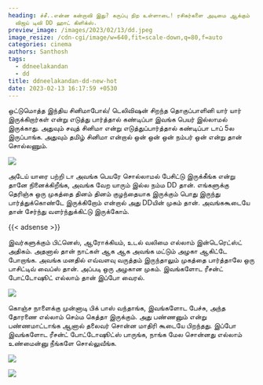 ```yaml
---
heading: ச்சீ..என்ன கன்றாவி இது? கருப்பு நிற உள்ளாடை! ரசிகர்களை அடிமை ஆக்கும்
  விஜய் டிவி DD ஹாட் கிளிக்ஸ்.
preview_image: /images/2023/02/13/dd.jpeg
image_resize: /cdn-cgi/image/w=640,fit=scale-down,q=80,f=auto
categories: cinema
authors: Santhosh
tags:
  - ddneelakandan
  - dd
title: ddneelakandan-dd-new-hot
date: 2023-02-13 16:17:59 +0530
---
```

ஒட்டுமொத்த இந்திய சினிமாபோல்/ டெலிவிஷன் சிறந்த தொகுப்பாளினி யார் யார் இருக்கிறார்கள் என்று எடுத்து பார்த்தால் கண்டிப்பா இவங்க பெயர் இல்லாமல் இருக்காது. அதுவும் சவுத் சினிமா என்று எடுத்துப்பார்த்தால் கண்டிப்பா டாப் 5ல இருப்பாங்க. அதுவும் தமிழ் சினிமா என்றால் ஒன் ஒன் ஒன் நம்பர் ஒன் என்று தான் சொல்லணும்.



![](/images/2023/02/13/ddneelakandan-dd-new-hot.jpeg)

அடேய் யாரை பற்றி டா அவங்க பெயரே சொல்லாமல் பேசிட்டு இருக்கீங்க என்று தானே நினைக்கிறீங்க, அவங்க வேற யாரும் இல்ல நம்ம DD தான். எங்களுக்கு தெரிஞ்சு ஒரு முகத்தை தினம் தினம் குழந்தையாக இருக்கும் பொது இருந்து பார்த்துக்கொண்டே இருக்கிறோம் என்றால் அது DDயின் முகம் தான். அவங்ககூடையே தான் சேர்ந்து வளர்ந்துக்கிட்டு இருக்கோம்.

{{< adsense >}}

இவர்களுக்கும் பிட்னெஸ், ஆரோக்கியம், உடல் வலிமை எல்லாம் இன்டெரெட்ஸ்ட் அதிகம். அதனால் தான் நாட்கள் ஆக ஆக அவங்க மட்டும் அழகா ஆகிட்டே போறாங்க. அவங்க மனதில் எவ்வளவு வருத்தம் இருந்தாலும் முகத்தை பார்த்தாலே ஒரு பாசிட்டிவ் வைப்ஸ் தான். அப்படி ஒரு அழகான முகம். இவங்களோட ரீசன்ட் போட்டோஷூட் எல்லாம் தான் இப்போ வைரல்.



![](/images/2023/02/13/ddneelakandan-dd-new-hot2.jpeg)

கொஞ்ச நாளைக்கு முன்னாடி பிக் பாஸ் வந்தாங்க, இவங்களோட பேச்சு, அந்த தோரணை எல்லாம் செம்ம கெத்தா இருக்கும். அது பண்ணனும் என்று பண்ணமாட்டாங்க ஆனால் தலைவர் சொன்ன மாதிரி கூடையே பிறந்தது. இப்போ இவங்களோட ரீசன்ட் போட்டோஷூட்ஸ் பாருங்க, நாங்க மேல சொன்னது எல்லாம் உண்மைன்னு நீங்களே சொல்லுவீங்க.

![](/images/2023/02/13/ddneelakandan-dd-new-hot4.jpeg)

![](/images/2023/02/13/ddneelakandan-dd-new-hott.jpeg)